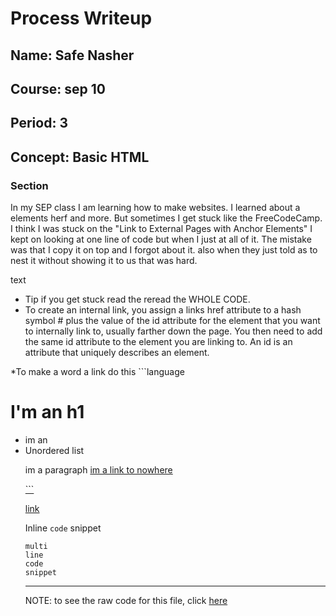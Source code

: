 # Process Writeup

## Name: Safe Nasher 
## Course: sep 10
## Period: 3 
## Concept: Basic HTML 

### Section

In my SEP class I am learning how to make websites. I learned about a elements herf and more. But sometimes I get stuck like the FreeCodeCamp. I think I was stuck on the "Link to External Pages with Anchor Elements" I kept on looking at one line of code but when I just at all of it. The mistake was that I copy it on top and I forgot about it. also when they just told as to nest it without showing it to us that was hard.       

text

* Tip if you get stuck read the reread the WHOLE CODE.
* To create an internal link, you assign a links href attribute to a hash symbol # plus the value of the id attribute for the element that you want to internally link to, usually farther down the page. You then need to add the same id attribute to the element you are linking to. An id is an attribute that uniquely describes an element. 

*To make a word a link do this ```language 
<h1> I'm an h1</h1>
  <ul>
    <li> im an 
      <li>Unordered list
        <p> im a paragraph <a href=#>im a link to nowhere</p>``` 

[link](URL)

Inline `code` snippet

```language
multi
line
code
snippet
```

---

NOTE: to see the raw code for this file, click [here](https://raw.githubusercontent.com/hstatsep/other/main/writeups/template.md)

